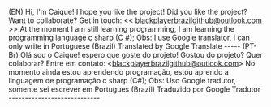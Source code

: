  (EN)
Hi, I'm Caique! I hope you like the project!
Did you like the project? Want to collaborate?
Get in touch: << blackplayerbrazilgithub@outlook.com >>
At the moment I am still learning programming, I am learning the programming language c sharp (C #);
Obs: I use Google translator, I can only write in Portuguese (Brazil)
Translated by Google Translate -----
 (PT-Br)
Olá sou o Caique! espero que goste do projeto! 
Gostou do projeto? Quer colaborar? 
Entre em contato: <<blackplayerbrazilgithub@outlook.com>>
No momento ainda estou aprendendo programação, estou aprendo a linguagem de programação c sharp (C#);
Obs: Uso Google tradutor, somente sei escrever em Portugues (Brazil)
Traduzido por Google Tradutor ----------------------------
